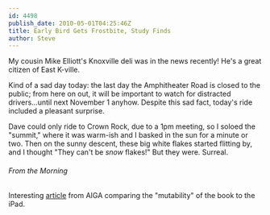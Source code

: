 ```yaml
---
id: 4498
publish_date: 2010-05-01T04:25:46Z
title: Early Bird Gets Frostbite, Study Finds
author: Steve
---
```

  
My cousin Mike Elliott's Knoxville deli was in the news recently! He's a great citizen of East K-ville.

Kind of a sad day today: the last day the Amphitheater Road is closed to the public; from here on out, it will be important to watch for distracted drivers...until next November 1 anyhow. Despite this sad fact, today's ride included a pleasant surprise.

Dave could only ride to Crown Rock, due to a 1pm meeting, so I soloed the "summit," where it was warm-ish and I basked in the sun for a minute or two. Then on the sunny descent, these big white flakes started flitting by, and I thought "They can't be _snow_ flakes!" But they were. Surreal.

###### From the Morning

Interesting [article](http://www.aiga.org/content.cfm/who-cares-about-books) from AIGA comparing the "mutability" of the book to the iPad.